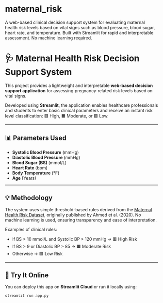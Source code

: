 # maternal_risk
A web-based clinical decision support system for evaluating maternal health risk levels based on vital signs such as blood pressure, blood sugar, heart rate, and temperature. Built with Streamlit for rapid and interpretable assessment. No machine learning required.

# 🩺 Maternal Health Risk Decision Support System

This project provides a lightweight and interpretable **web-based decision support application** for assessing pregnancy-related risk levels based on vital signs.

Developed using **Streamlit**, the application enables healthcare professionals and students to enter basic clinical parameters and receive an instant risk level classification: 🟥 High, 🟧 Moderate, or 🟩 Low.

---

## 📊 Parameters Used
- **Systolic Blood Pressure** (mmHg)
- **Diastolic Blood Pressure** (mmHg)
- **Blood Sugar (BS)** (mmol/L)
- **Heart Rate** (bpm)
- **Body Temperature** (°F)
- **Age** (Years)

---

## 💡 Methodology

The system uses simple threshold-based rules derived from the [Maternal Health Risk Dataset](https://link.springer.com/chapter/10.1007/978-981-15-2317-5_58), originally published by Ahmed et al. (2020). No machine learning is used, ensuring transparency and ease of interpretation.

Examples of clinical rules:
- If BS > 10 mmol/L and Systolic BP > 120 mmHg → 🟥 High Risk
- If BS > 9 or Diastolic BP > 85 → 🟧 Moderate Risk
- Otherwise → 🟩 Low Risk

---

## 🚀 Try It Online

You can deploy this app on **Streamlit Cloud** or run it locally using:

```bash
streamlit run app.py
